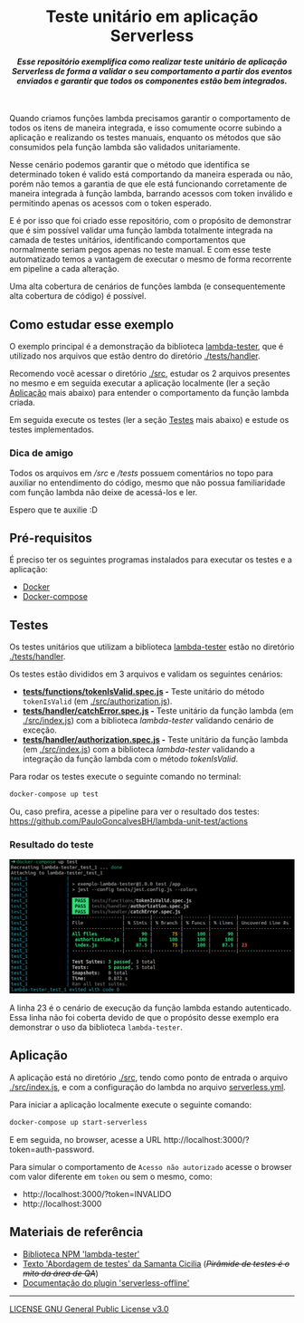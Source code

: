 
<div align="center">
  <h1>Teste unitário em aplicação Serverless</h1>
  <h4><i>Esse repositório exemplifica como realizar teste unitário de aplicação Serverless de forma a validar o seu comportamento a partir dos eventos enviados e garantir que todos os componentes estão bem integrados.</i></h4>
</div>
<br>

Quando criamos funções lambda precisamos garantir o comportamento de todos os itens de maneira integrada, e isso comumente ocorre subindo a aplicação e realizando os testes manuais, enquanto os métodos que são consumidos pela função lambda são validados unitariamente.

Nesse cenário podemos garantir que o método que identifica se determinado token é valido está comportando da maneira esperada ou não, porém não temos a garantia de que ele está funcionando corretamente de maneira integrada à função lambda, barrando acessos com token inválido e permitindo apenas os acessos com o token esperado.

E é por isso que foi criado esse repositório, com o propósito de demonstrar que é sim possível validar uma função lambda totalmente integrada na camada de testes unitários, identificando comportamentos que normalmente seriam pegos apenas no teste manual. E com esse teste automatizado temos a vantagem de executar o mesmo de forma recorrente em pipeline a cada alteração.

Uma alta cobertura de cenários de funções lambda (e consequentemente alta cobertura de código) é possível.

## Como estudar esse exemplo

O exemplo principal é a demonstração da biblioteca [lambda-tester](https://www.npmjs.com/package/lambda-tester), que é utilizado nos arquivos que estão dentro do diretório [./tests/handler](./tests/handler).

Recomendo você acessar o diretório [./src](./src), estudar os 2 arquivos presentes no mesmo e em seguida executar a aplicação localmente (ler a seção [Aplicação](#aplicação) mais abaixo) para entender o comportamento da função lambda criada.

Em seguida execute os testes (ler a seção [Testes](#testes) mais abaixo) e estude os testes implementados.

### **Dica de amigo**

Todos os arquivos em _/src_ e _/tests_ possuem comentários no topo para auxiliar no entendimento do código, mesmo que não possua familiaridade com função lambda não deixe de acessá-los e ler.

Espero que te auxilie :D

## Pré-requisitos

É preciso ter os seguintes programas instalados para executar os testes e a aplicação:
- [Docker](https://docs.docker.com/get-docker/)
- [Docker-compose](https://docs.docker.com/compose/install/)

## Testes

Os testes unitários que utilizam a biblioteca [lambda-tester](https://www.npmjs.com/package/lambda-tester) estão no diretório [./tests/handler](./tests/handler).

Os testes estão divididos em 3 arquivos e validam os seguintes cenários:
- **[tests/functions/tokenIsValid.spec.js](tests/functions/tokenIsValid.spec.js) -** Teste unitário do método `tokenIsValid` (em [./src/authorization.js](./src/authorization.js)).
- **[tests/handler/catchError.spec.js](tests/handler/catchError.spec.js) -** Teste unitário da função lambda (em [./src/index.js](./src/index.js)) com a biblioteca _lambda-tester_ validando cenário de exceção.
- **[tests/handler/authorization.spec.js](tests/handler/authorization.spec.js) -** Teste unitário da função lambda (em [./src/index.js](./src/index.js)) com a biblioteca _lambda-tester_ validando a integração da função lambda com o método _tokenIsValid_.

Para rodar os testes execute o seguinte comando no terminal:

```sh
docker-compose up test
```

Ou, caso prefira, acesse a pipeline para ver o resultado dos testes: https://github.com/PauloGoncalvesBH/lambda-unit-test/actions

### Resultado do teste

![Resultado do teste](.github/resultado-teste.png)

A linha 23 é o cenário de execução da função lambda estando autenticado. Essa linha não foi coberta devido de que o propósito desse exemplo era demonstrar o uso da biblioteca `lambda-tester`.

## Aplicação

A aplicação está no diretório [./src](./src), tendo como ponto de entrada o arquivo [./src/index.js](./src/index.js), e com a configuração do lambda no arquivo [serverless.yml](serverless.yml).

Para iniciar a aplicação localmente execute o seguinte comando:

```sh
docker-compose up start-serverless
```

E em seguida, no browser, acesse a URL http://localhost:3000/?token=auth-password.

Para simular o comportamento de `Acesso não autorizado` acesse o browser com valor diferente em `token` ou sem o mesmo, como:
- http://localhost:3000/?token=INVALIDO
- http://localhost:3000

## Materiais de referência

- [Biblioteca NPM 'lambda-tester'](https://www.npmjs.com/package/lambda-tester)
- [Texto 'Abordagem de testes' da Samanta Cicilia](https://medium.com/assertqualityassurance/abordagem-de-testes-212b6238f0c3) (_~~Pirâmide de testes é o mito da área de QA~~_)
- [Documentação do plugin 'serverless-offline'](https://www.serverless.com/plugins/serverless-offline)

---

[LICENSE GNU General Public License v3.0](./LICENSE)
